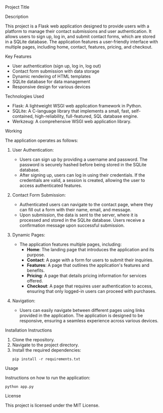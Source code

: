 Project Title


Description

This project is a Flask web application designed to provide users with a platform to manage their contact submissions and user authentication. It allows users to sign up, log in, and submit contact forms, which are stored in a SQLite database. The application features a user-friendly interface with multiple pages, including home, contact, features, pricing, and checkout.

Key Features

- User authentication (sign up, log in, log out)
- Contact form submission with data storage
- Dynamic rendering of HTML templates
- SQLite database for data management
- Responsive design for various devices

Technologies Used

- Flask: A lightweight WSGI web application framework in Python.
- SQLite: A C-language library that implements a small, fast, self-contained, high-reliability, full-featured, SQL database engine.
- Werkzeug: A comprehensive WSGI web application library.

Working

The application operates as follows:

1. User Authentication:

   - Users can sign up by providing a username and password. The password is securely hashed before being stored in the SQLite database.
   - After signing up, users can log in using their credentials. If the credentials are valid, a session is created, allowing the user to access authenticated features.

2. Contact Form Submission:

   - Authenticated users can navigate to the contact page, where they can fill out a form with their name, email, and message.
   - Upon submission, the data is sent to the server, where it is processed and stored in the SQLite database. Users receive a confirmation message upon successful submission.

3. Dynamic Pages:

   - The application features multiple pages, including:
     - **Home**: The landing page that introduces the application and its purpose.
     - **Contact**: A page with a form for users to submit their inquiries.
     - **Features**: A page that outlines the application's features and benefits.
     - **Pricing**: A page that details pricing information for services offered.
     - **Checkout**: A page that requires user authentication to access, ensuring that only logged-in users can proceed with purchases.

4. Navigation:

   - Users can easily navigate between different pages using links provided in the application. The application is designed to be responsive, ensuring a seamless experience across various devices.

Installation Instructions

1. Clone the repository.
2. Navigate to the project directory.
3. Install the required dependencies:
   ```
   pip install -r requirements.txt
   ```

Usage

Instructions on how to run the application:
```
python app.py
```

License

This project is licensed under the MIT License.
